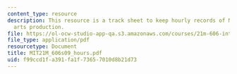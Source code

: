 ```yaml
---
content_type: resource
description: This resource is a track sheet to keep hourly records of MIT theater
  arts production.
file: https://ol-ocw-studio-app-qa.s3.amazonaws.com/courses/21m-606-introduction-to-stagecraft-spring-2009/f99ccd1fa391fa1f73657010d8b21d73_MIT21M_606s09_hours.pdf
file_type: application/pdf
resourcetype: Document
title: MIT21M_606s09_hours.pdf
uid: f99ccd1f-a391-fa1f-7365-7010d8b21d73
---
```

